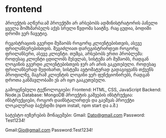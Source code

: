 # frontend
პროექტის აღწერა:ამ პროექტში არ არსებობს ადმინისტრატორის პანელი ყველა მომხმარბელს აქვს სრული წვდომა საიტზე. რაც ცუდია, ბოდიში დროში ვერ ჩავეტიე.

რეგისტრაციის გვერდი მუშაობს როგორც კლიენტებისთვის, ასევე ფრილანსერებისთვის. შეგიძლიათ დარეგისტრირდეთ როგორც ფრილანსერი, ასევე კლიენტი. თუმცა, არსებობს ერთი პრობლემა: როდესაც კლიენტი ცდილობს შესვლას, სისტემა არ მუშაობს, რადგან ლოგინის გვერდი კლიენტებისთვის ჯერ არ არის გაკეთებული. როდესაც ფრილანსერად შედიხართ, სისტემა ავტომატურად გადაგიყვანს თქვენს პროფილზე, მაგრამ კლიენტის ლოგინი ვერ ფუნქციონირებს, რადგან დროთა განმავლობაში ეს არ იყო გააკეთებული.

გამოყენებული ტექნოლოგიები:
		Frontend: HTML, CSS, JavaScript
		Backend: Node.js
		Database: MongoDB
	 პროექტის გაშვების ინსტრუქცია: ინსტრუქციები, როგორ დაინსტალირდეს და გაეშვას პროექტი  ლოკალურად ბაქენდში (npm install, npm start და ა.შ.)

სატესტო იუზერების მონაცემები:
Gmail: Dato@gmail.com
Password: Test1234!

Gmail:Gio@gmail.com
Password:Test1234!